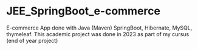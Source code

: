 # JEE_SpringBoot_e-commerce
E-commerce App done with Java (Maven) SpringBoot, Hibernate, MySQL, thymeleaf. This academic project was done in 2023 as part of my cursus (end of year project)
